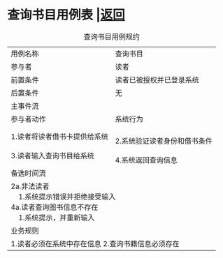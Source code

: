 # 查询书目用例表 |[返回](./README.md)

<table>
<caption>查询书目用例规约</caption>
<tr>
    <td>用例名称</td><td>查询书目</td>
</tr>
<tr>
    <td>参与者</td><td>读者</td>
</tr>
<tr>
    <td>前置条件</td><td>读者已被授权并已登录系统</td>
</tr>
<tr>
    <td>后置条件</td><td>无</td>
</tr>
<tr>
    <td colspan="2">主事件流</td>
</tr>
<tr>
    <td>参与者动作</td>
    <td>系统行为</td>
</tr>
<tr>
    <td>
        1.读者将读者借书卡提供给系统<br><br>
        3.读者输入查询书目给系统
    </td>
    <td><br>
        2.系统验证读者身份和借书条件<br><br>
        4.系统返回查询信息
    </td>
</tr>
<tr>
    <td colspan="2">备选时间流</td>
</tr>
<tr>
<td colspan="2">
    2a.非法读者<br>
    &nbsp;&nbsp;&nbsp;&nbsp;1.系统提示错误并拒绝接受输入<br>
    4a.读者查询图书信息不存在<br>
        &nbsp;&nbsp;&nbsp;&nbsp;1.系统提示，并重新输入<br>
</td>
</tr>
<tr>
    <td colspan="2">业务规则</td>
</tr>
<tr>
    <td colspan="2">
        1.读者必须在系统中存在信息
        2.查询书籍信息必须存在
    </td>
</tr>
</table>